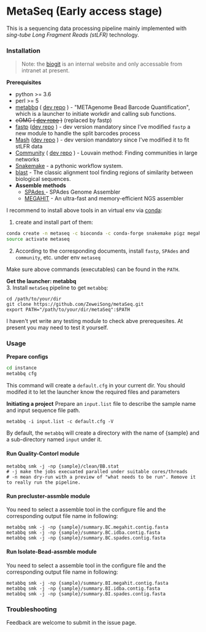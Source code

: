 # MetaSeq (Early access stage)

This is a sequencing data processing pipeline mainly implemented with *sing-tube Long Fragment Reads (stLFR)* technology.

### Installation 
> Note: the [biogit](https://biogit.cn) is an internal website and only accessable from intranet at present.    

**Prerequisites**  
- python >= 3.6
- perl >= 5
- [metabbq](https://github.com/ZeweiSong/metaSeq) ( [dev repo](https://biogit.cn/Fangchao/metaSeq) ) - "METAgenome Bead Barcode Quantification", which is a launcher to initiate workdir and calling sub functions.
- ~~cOMG ( [dev repo](https://biogit.cn/Fangchao/Omics_pipeline) )~~ (replaced by fastp)
- [fastp](https://github.com/OpenGene/fastp) ([dev repo](https://biogit.cn/PUB/fastp) ) - dev version mandatory since I've modified `fastp` a new module to handle the split barcodes process
- [Mash](https://github.com/marbl/Mash) ([dev repo](https://biogit.cn/PUB/Mash) ) - dev version mandatory since I've modified it to fit stLFR data 
- [Community](https://sites.google.com/site/findcommunities/) ( [dev repo](https://biogit.cn/PUB/community) ) - Louvain method: Finding communities in large networks
- [Snakemake](https://bitbucket.org/snakemake/snakemake) - a pythonic workflow system.  
- [blast](https://blast.ncbi.nlm.nih.gov) - The classic alignment tool finding regions of similarity between biological sequences.
- **Assemble methods**  
  - [SPAdes ](https://github.com/ablab/spades) - SPAdes Genome Assembler
  - [MEGAHIT](https://github.com/voutcn/megahit) - An ultra-fast and memory-efficient NGS assembler

I recommend to install above tools in an virtual env via [conda](https://conda.anaconda.org/):
1. create and install part of them:
```bash
conda create -n metaseq -c bioconda -c conda-forge snakemake pigz megahit blast
source activate metaseq
```
2. According to the corresponding documents, install `fastp`, `SPAdes` and `community`, etc. under env `metaseq`

Make sure above commands (executables) can be found in the `PATH`. 

**Get the launcher: metabbq**   
3. Install `metaSeq` pipeline to get `metabbq`:
```
cd /path/to/your/dir
git clone https://github.com/ZeweiSong/metaSeq.git
export PATH="/path/to/your/dir/metaSeq":$PATH
```

I haven't yet write any testing module to check abve prerequesites. At present you may need to test it yourself.

### Usage
**Prepare configs**
```bash
cd instance
metabbq cfg  
```
This command will create a `default.cfg` in your current dir.
You should modifed it to let the launcher know the required files and parameters

**Initiating a project**
Prepare an `input.list` file to describe the sample name and input sequence file path.  
```
metabbq -i input.list -c default.cfg -V
```
By default, the `metabbq` will create a directory with the name of {sample} and a sub-directory named `input` under it.  

#### Run Quality-Contorl module
```
metabbq smk -j -np {sample}/clean/BB.stat
# -j make the jobs execuated paralled under suitable cores/threads
# -n mean dry-run with a preview of "what needs to be run". Remove it to really run the pipeline.
```

#### Run precluster-assmble module
You need to select a assemble tool in the configure file and the corresponding output file name in following:
```
metabbq smk -j -np {sample}/summary.BC.megahit.contig.fasta
metabbq smk -j -np {sample}/summary.BC.idba.contig.fasta
metabbq smk -j -np {sample}/summary.BC.spades.contig.fasta
```

#### Run Isolate-Bead-assmble module
You need to select a assemble tool in the configure file and the corresponding output file name in following:
```
metabbq smk -j -np {sample}/summary.BI.megahit.contig.fasta
metabbq smk -j -np {sample}/summary.BI.idba.contig.fasta
metabbq smk -j -np {sample}/summary.BI.spades.contig.fasta
```

### Troubleshooting  
Feedback are welcome to submit in the issue page.

